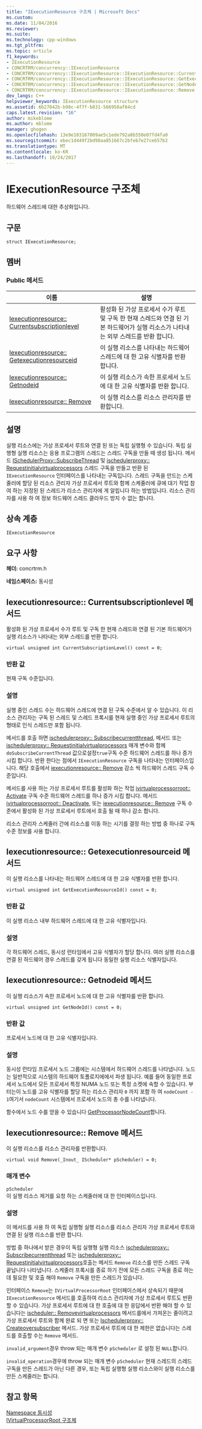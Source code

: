 ```yaml
---
title: "IExecutionResource 구조체 | Microsoft Docs"
ms.custom: 
ms.date: 11/04/2016
ms.reviewer: 
ms.suite: 
ms.technology: cpp-windows
ms.tgt_pltfrm: 
ms.topic: article
f1_keywords:
- IExecutionResource
- CONCRTRM/concurrency::IExecutionResource
- CONCRTRM/concurrency::IExecutionResource::IExecutionResource::CurrentSubscriptionLevel
- CONCRTRM/concurrency::IExecutionResource::IExecutionResource::GetExecutionResourceId
- CONCRTRM/concurrency::IExecutionResource::IExecutionResource::GetNodeId
- CONCRTRM/concurrency::IExecutionResource::IExecutionResource::Remove
dev_langs: C++
helpviewer_keywords: IExecutionResource structure
ms.assetid: 6b27042b-b98c-4f7f-b831-566950af84cd
caps.latest.revision: "16"
author: mikeblome
ms.author: mblome
manager: ghogen
ms.openlocfilehash: 13e9e103167009ae5c1ede792a8b550e07fd4fa0
ms.sourcegitcommit: ebec1d449f2bd98aa851667c2bfeb7e27ce657b2
ms.translationtype: MT
ms.contentlocale: ko-KR
ms.lasthandoff: 10/24/2017
---
```

# <a name="iexecutionresource-structure"></a>IExecutionResource 구조체
하드웨어 스레드에 대한 추상화입니다.  
  
## <a name="syntax"></a>구문  
  
```
struct IExecutionResource;
```  
  
## <a name="members"></a>멤버  
  
### <a name="public-methods"></a>Public 메서드  
  
|이름|설명|  
|----------|-----------------|  
|[Iexecutionresource:: Currentsubscriptionlevel](#currentsubscriptionlevel)|활성화 된 가상 프로세서 수가 루트 및 구독 한 현재 스레드와 연결 된 기본 하드웨어가 실행 리소스가 나타내는 외부 스레드를 반환 합니다.|  
|[Iexecutionresource:: Getexecutionresourceid](#getexecutionresourceid)|이 실행 리소스를 나타내는 하드웨어 스레드에 대 한 고유 식별자를 반환 합니다.|  
|[Iexecutionresource:: Getnodeid](#getnodeid)|이 실행 리소스가 속한 프로세서 노드에 대 한 고유 식별자를 반환 합니다.|  
|[Iexecutionresource:: Remove](#remove)|이 실행 리소스를 리소스 관리자를 반환합니다.|  
  
## <a name="remarks"></a>설명  
 실행 리소스에는 가상 프로세서 루트와 연결 된 또는 독립 실행형 수 있습니다. 독립 실행형 실행 리소스는 응용 프로그램의 스레드는 스레드 구독을 만들 때 생성 됩니다. 메서드 [ISchedulerProxy::SubscribeThread](ischedulerproxy-structure.md#subscribecurrentthread) 및 [ischedulerproxy:: Requestinitialvirtualprocessors](ischedulerproxy-structure.md#requestinitialvirtualprocessors) 스레드 구독을 만들고 반환 된 `IExecutionResource` 인터페이스를 나타내는 구독입니다. 스레드 구독을 만드는 스케줄러에 할당 된 리소스 관리자 가상 프로세서 루트와 함께 스케줄러에 큐에 대기 작업 참여 하는 지정된 된 스레드가 리소스 관리자에 게 알립니다 하는 방법입니다. 리소스 관리자를 사용 하 여 정보 하드웨어 스레드 클라우드 방지 수 없는 합니다.  
  
## <a name="inheritance-hierarchy"></a>상속 계층  
 `IExecutionResource`  
  
## <a name="requirements"></a>요구 사항  
 **헤더:** concrtrm.h  
  
 **네임스페이스:** 동시성  
  
##  <a name="currentsubscriptionlevel"></a>Iexecutionresource:: Currentsubscriptionlevel 메서드  
 활성화 된 가상 프로세서 수가 루트 및 구독 한 현재 스레드와 연결 된 기본 하드웨어가 실행 리소스가 나타내는 외부 스레드를 반환 합니다.  
  
```
virtual unsigned int CurrentSubscriptionLevel() const = 0;
```  
  
### <a name="return-value"></a>반환 값  
 현재 구독 수준입니다.  
  
### <a name="remarks"></a>설명  
 실행 중인 스레드 수는 하드웨어 스레드에 연결 된 구독 수준에서 알 수 있습니다. 이 리소스 관리자는 구독 된 스레드 및 스레드 프록시를 현재 실행 중인 가상 프로세서 루트의 형태로 인식 스레드만 포함 됩니다.  
  
 메서드를 호출 하면 [ischedulerproxy:: Subscribecurrentthread](ischedulerproxy-structure.md#subscribecurrentthread), 메서드 또는 [ischedulerproxy:: Requestinitialvirtualprocessors](ischedulerproxy-structure.md#requestinitialvirtualprocessors) 매개 변수와 함께 `doSubscribeCurrentThread` 값으로설정`true`구독 수준 하드웨어 스레드를 하나 증가 시킴 합니다. 반환 한다는 점에서 `IExecutionResource` 구독을 나타내는 인터페이스입니다. 해당 호출에서 [iexecutionresource:: Remove](#remove) 감소 씩 하드웨어 스레드 구독 수준입니다.  
  
 메서드를 사용 하는 가상 프로세서 루트를 활성화 하는 작업 [ivirtualprocessorroot:: Activate](ivirtualprocessorroot-structure.md#activate) 구독 수준 하드웨어 스레드를 하나 증가 시킴 합니다. 메서드 [ivirtualprocessorroot:: Deactivate](ivirtualprocessorroot-structure.md#deactivate), 또는 [iexecutionresource:: Remove](#remove) 구독 수준에서 활성화 된 가상 프로세서 루트에서 호출 될 때 하나 감소 합니다.  
  
 리소스 관리자 스케줄러 간에 리소스를 이동 하는 시기를 결정 하는 방법 중 하나로 구독 수준 정보를 사용 합니다.  
  
##  <a name="getexecutionresourceid"></a>Iexecutionresource:: Getexecutionresourceid 메서드  
 이 실행 리소스를 나타내는 하드웨어 스레드에 대 한 고유 식별자를 반환 합니다.  
  
```
virtual unsigned int GetExecutionResourceId() const = 0;
```  
  
### <a name="return-value"></a>반환 값  
 이 실행 리소스 내부 하드웨어 스레드에 대 한 고유 식별자입니다.  
  
### <a name="remarks"></a>설명  
 각 하드웨어 스레드, 동시성 런타임에서 고유 식별자가 할당 합니다. 여러 실행 리소스를 연결 된 하드웨어 경우 스레드를 갖게 됩니다 동일한 실행 리소스 식별자입니다.  
  
##  <a name="getnodeid"></a>Iexecutionresource:: Getnodeid 메서드  
 이 실행 리소스가 속한 프로세서 노드에 대 한 고유 식별자를 반환 합니다.  
  
```
virtual unsigned int GetNodeId() const = 0;
```  
  
### <a name="return-value"></a>반환 값  
 프로세서 노드에 대 한 고유 식별자입니다.  
  
### <a name="remarks"></a>설명  
 동시성 런타임 프로세서 노드 그룹에는 시스템에서 하드웨어 스레드를 나타냅니다. 노드는 일반적으로 시스템의 하드웨어 토폴로지에에서 파생 됩니다. 예를 들어 동일한 프로세서 노드에서 모든 프로세서 특정 NUMA 노드 또는 특정 소켓에 속할 수 있습니다. 부터는이 노드를 고유 식별자를 할당 하는 리소스 관리자 `0` 까지 포함 하 여 `nodeCount - 1`여기서 `nodeCount` 시스템에서 프로세서 노드의 총 수를 나타냅니다.  
  
 함수에서 노드 수를 얻을 수 있습니다 [GetProcessorNodeCount](concurrency-namespace-functions.md)합니다.  
  
##  <a name="remove"></a>Iexecutionresource:: Remove 메서드  
 이 실행 리소스를 리소스 관리자를 반환합니다.  
  
```
virtual void Remove(_Inout_ IScheduler* pScheduler) = 0;
```  
  
### <a name="parameters"></a>매개 변수  
 `pScheduler`  
 이 실행 리소스 제거를 요청 하는 스케줄러에 대 한 인터페이스입니다.  
  
### <a name="remarks"></a>설명  
 이 메서드를 사용 하 여 독립 실행형 실행 리소스를 리소스 관리자 가상 프로세서 루트와 연결 된 실행 리소스를 반환 합니다.  
  
 방법 중 하나에서 받은 경우이 독립 실행형 실행 리소스 [ischedulerproxy:: Subscribecurrentthread](ischedulerproxy-structure.md#subscribecurrentthread) 또는 [ischedulerproxy:: Requestinitialvirtualprocessors](ischedulerproxy-structure.md#requestinitialvirtualprocessors)호출는 메서드 `Remove` 리소스를 만든 스레드 구독 끝납니다 나타냅니다. 스케줄러 프록시를 종료 하기 전에 모든 스레드 구독을 종료 하는 데 필요한 및 호출 해야 `Remove` 구독을 만든 스레드가 있습니다.  
  
 인터페이스 `Remove`는 `IVirtualProcessorRoot` 인터페이스에서 상속되기 때문에 `IExecutionResource` 메서드를 호출하여 리소스 관리자에 가상 프로세서 루트도 반환할 수 있습니다. 가상 프로세서 루트에 대 한 호출에 대 한 응답에서 반환 해야 할 수 있습니다는 [ischeduler:: Removevirtualprocessors](ischeduler-structure.md#removevirtualprocessors) 메서드를에서 가져온는 줄이려고 가상 프로세서 루트와 함께 완료 되 면 또는 [ Ischedulerproxy:: Createoversubscriber](ischedulerproxy-structure.md#createoversubscriber) 메서드. 가상 프로세서 루트에 대 한 제한은 없습니다는 스레드를 호출할 수는 `Remove` 메서드.  
  
 `invalid_argument`경우 throw 되는 매개 변수 `pScheduler` 로 설정 된 `NULL`합니다.  
  
 `invalid_operation`경우에 throw 되는 매개 변수 `pScheduler` 현재 스레드의 스레드 구독을 만든 스레드가 아닌 다른 경우, 또는 독립 실행형 실행 리소스와이 실행 리소스를 만든 스케줄러는 합니다.  
  
## <a name="see-also"></a>참고 항목  
 [Namespace 동시성](concurrency-namespace.md)   
 [IVirtualProcessorRoot 구조체](ivirtualprocessorroot-structure.md)
